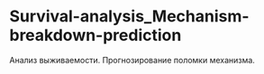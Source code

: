 # Survival-analysis_Mechanism-breakdown-prediction
Анализ выживаемости. Прогнозирование поломки механизма.
